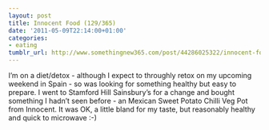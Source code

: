 ```yaml
---
layout: post
title: Innocent Food (129/365)
date: '2011-05-09T22:14:00+01:00'
categories:
- eating
tumblr_url: http://www.somethingnew365.com/post/44286025322/innocent-food-129365
---
```

I’m on a diet/detox - although I expect to throughly retox on my upcoming weekend in Spain - so was looking for something healthy but easy to prepare. I went to Stamford Hill Sainsbury’s for a change and bought something I hadn’t seen before - an Mexican Sweet Potato Chilli Veg Pot from Innocent.
It was OK, a little bland for my taste, but reasonably healthy and quick to microwave :-)
